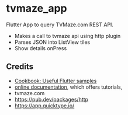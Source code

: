 # tvmaze_app
Flutter App to query TVMaze.com REST API.
- Makes a call to tvmaze api using http plugin
- Parses JSON into ListView tiles
- Show details onPress

## Credits
- [Cookbook: Useful Flutter samples](https://flutter.dev/docs/cookbook)
- [online documentation](https://flutter.dev/docs), which offers tutorials,
- tvmaze.com
- https://pub.dev/packages/http
- https://app.quicktype.io/